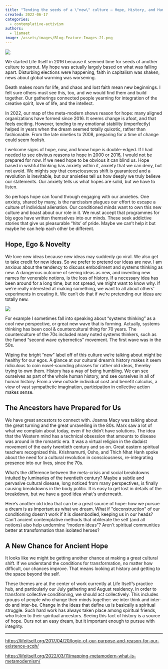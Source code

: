 ```yaml
---
title: "Tending the seeds of a \"new\" culture — Hope, History, and Humility"
created: 2022-06-17
categories: 
  - contemplative-activism
authors: 
  - liamaet
image: /assets/images/Blog-Feature-Images-21.png
---
```


![](/assets/images/Blog-Feature-Images-21-1024x576.png)

We started Life Itself in 2016 because it seemed time for seeds of another culture to sprout. My hope was actually largely based on what was falling apart. Disturbing elections were happening, faith in capitalism was shaken, news about global warming was worsening.

Death makes room for life, and chaos and lost faith mean new beginnings. I felt sure others must see this, too, and we would find them and build together. Our gatherings connected people yearning for integration of the creative spirit, love of life, and the intellect. 

In 2022, our map of the meta-modern shows reason for hope: many aligned organizations have formed since 2016. It seems change is afoot, and that feels exciting. However, tending to my emotional stability (imperfectly) helped in years when the dream seemed totally quixotic, rather than fashionable. From the late nineties to 2008, preparing for a time of change could seem foolish. 

I welcome signs of hope, now, and know hope is double-edged. If I had needed to see obvious reasons to hope in 2000 or 2016, I would not be prepared for now. If we need hope to be obvious it can blind us. Hope based in wishful thinking has anxiety within it, anxiety that we can deny, but not avoid. We mights _say_ that consciousness shift is guaranteed and a revolution is inevitable, but our anxieties tell us how deeply we truly believe our statements. Our anxiety tells us what hopes are solid, but we have to listen.

So perhaps hope can found through engaging with our anxieties. One anxiety, shared by many, is the narcissism plagues our effort to escape a culture of individual alienation. Our conditioned minds want to own this new culture and boast about our role in it. We must accept that programmes for big egos have written themselves into our minds. These seek addictive stories that give us pleasurable “hits’ of pride. Maybe we can’t help it but maybe he can help each other be different.

## **Hope, Ego & Novelty**

We love new ideas because new ideas may suddenly go viral. We also get to take credit for new ideas. So we prefer to pretend our ideas are new. I am anxious about the tendency to discuss embodiment and systems thinking as new. A dangerous outcome of seeing ideas as new, and inventing new names for venerable notions, is the loss of history. If a necessary idea has been around for a long time, but not spread, we might want to know why. If we’re really interested at making something, we want to all about others' experiments in creating it. We can’t do that if we’re pretending our ideas are totally new.

![](/assets/images/48F9432E-22E5-4CBB-A410-FBEE92199560.jpeg)

For example I sometimes fall into speaking about “systems thinking” as a cool new perspective, or great new wave that is forming. Actually, systems thinking has been cool & countercultural thing for 70 years. The counterculture of the 70s included many noted systems thinkers, such as the famed “second wave cybernetics” movement. The first wave was in the 50s.

Wiping the bright “new” label off of this culture we’re talking about might be healthy for our egos. A glance at our cultural dream’s history makes it seem ridiculous to coin novel-sounding phrases for rather old ideas, thereby trying to own them. History has a way of being humbling. We can see ourselves as part of the whole human history, and see ourselves in all of human history. From a view outside individual cost and benefit calculus, a view of vast sympathetic imagination, participation in collective action makes sense.

## The Ancestors have Prepared for Us

We have great ancestors to connect with. Joanna Macy was talking about the great turning and the great unravelling in the 80s. Marx saw a lot of what we complain about today, even if he didn’t have solutions. The idea that the Western mind has a technical obsession that amounts to disease was around in the romantic era. It was a virtual religion in the dadaist movement of the early twentieth century and so on. Great eastern spiritual teachers recognized this. Krishnamurti, Osho, and Thich Nhat Hanh spoke about the need for a cultural revolution in consciousness, re-integrating presence into our lives, since the 70s.

What’s the difference between the meta-crisis and social breakdowns intuited by luminaries of the twentieth century? Maybe a subtle and pervasive cultural disease, long noticed from many perspectives, is finally causing breakdowns in the body politic. It is easy to get lost in details of the breakdown, but we have a good idea what's underneath.

Here’s another old idea that can be a great source of hope: how we pursue a dream is as important as what we dream. What if "deconstruction" of our conditioning doesn’t work if it is disembodied, keeping us in our heads? Can't ancient contemplative methods that obliterate the self (and all notions) also help undermine “modern ideas”? Aren't spiritual communities better at transformation than isolated heroes?

## A New Chance for Ancient Hope

It looks like we might be getting another chance at making a great cultural shift. If we understand the conditions for transformation, no matter how difficult, our chances improve. That means looking at history and getting to the space beyond the self.

These themes are at the center of work currently at Life Itself’s practice hub, and particularly our July gathering and August residency. In order to transform collective conditioning, we should act collectively. This includes groups of people who change their minds together: we inter think and inter-do and inter-be. Change in the ideas that define us is basically a spiritual struggle. Such hard work has always taken place among spiritual friends, who listen to their spiritual ancestors. Seeing this fact of history is a source of hope. Ours not an easy dream, but it important enough to pursue with integrity.

* * *

https://lifeitself.org/2017/04/20/logic-of-our-purpose-and-reason-for-our-existence-scqh/

https://lifeitself.org/2022/03/11/mapping-metamodern-what-is-metamodernism/
